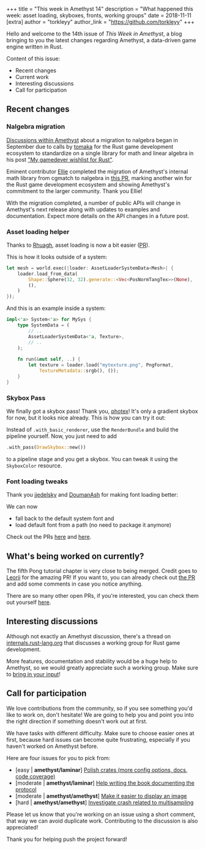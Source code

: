 +++
title = "This week in Amethyst 14"
description = "What happened this week: asset loading, skyboxes, fronts, working groups"
date = 2018-11-11
[extra]
author = "torkleyy"
author_link = "https://github.com/torkleyy"
+++

Hello and welcome to the 14th issue of _This Week in Amethyst_, a blog bringing to
you the latest changes regarding Amethyst, a data-driven game engine written in
Rust.

Content of this issue:

* Recent changes
* Current work
* Interesting discussions
* Call for participation

## Recent changes

### Nalgebra migration

[Discussions within Amethyst][nmig] about a migration to nalgebra began in September due to 
calls by [tomaka][tom] for the Rust game development ecosystem to standardize on 
a single library for math and linear algebra in his post ["My gamedever wishlist for Rust"][mgw].

Eminent contributor [Ellie][ellie] completed the migration of Amethyst's 
internal math library from cgmatch to nalgebra in [this PR][prn], marking another
win for the Rust game development ecosystem and showing Amethyst's commitment to
the larger community. Thank you Ellie!

With the migration completed, a number of public APIs will change in Amethyst's next release along 
with updates to examples and documentation. Expect more details on the API changes in a future post.

[ellie]: https://github.com/magnonellie
[tom]: https://github.com/tomaka
[prn]: https://github.com/amethyst/amethyst/pull/1066
[nmig]: https://github.com/amethyst/amethyst/issues/942
[mgw]: https://users.rust-lang.org/t/my-gamedever-wishlist-for-rust/2859

### Asset loading helper

Thanks to [Rhuagh][rhu], asset loading is now a bit easier ([PR][pra]).

This is how it looks outside of a system:

```rust
let mesh = world.exec(|loader: AssetLoaderSystemData<Mesh>| {
    loader.load_from_data(
        Shape::Sphere(32, 32).generate::<Vec<PosNormTangTex>>(None),
        (),
    )
});
```

And this is an example inside a system:

```rust
impl<'a> System<'a> for MySys {
    type SystemData = (
        // ..
        AssetLoaderSystemData<'a, Texture>,
        // ..
    );
    
    fn run(&mut self, ..) {
        let texture = loader.load("mytexture.png", PngFormat,
            TextureMetadata::srgb(), ());
    }
}
```
[rhu]: https://github.com/Rhuagh
[pra]: https://github.com/amethyst/amethyst/pull/1090

### Skybox Pass

We finally got a skybox pass! Thank you, [photex][pho]!
It's only a gradient skybox for now, but it looks nice already.
This is how you can try it out:

Instead of `.with_basic_renderer`, use the `RenderBundle` and build
the pipeline yourself. Now, you just need to add

```rust
.with_pass(DrawSkybox::new())
```

to a pipeline stage and you get a skybox.
You can tweak it using the `SkyboxColor` resource.

[pho]: https://github.com/photex

### Font loading tweaks

Thank you [jjedelsky][jje] and [DoumanAsh][dou] for making font loading better:

We can now

* fall back to the default system font and
* load default font from a path (no need to package it anymore)

Check out the PRs [here][prf] and [here][prg].

[dou]: https://github.com/DoumanAsh
[jje]: https://github.com/jjedelsky
[prf]: https://github.com/amethyst/amethyst/pull/1104
[prg]: https://github.com/amethyst/amethyst/pull/1108

## What's being worked on currently?

The fifth Pong tutorial chapter is very close to being merged. Credit goes
to [Leorii][leo] for the amazing PR! If you want to, you can already check
out [the PR][prb] and add some comments in case you notice anything.

[leo]: https://github.com/Leorii
[prb]: https://github.com/amethyst/amethyst/pull/1085

There are so many other open PRs, if you're interested, you can check them out
yourself [here][prs].

[prs]: https://github.com/amethyst/amethyst/pulls

## Interesting discussions

Although not exactly an Amethyst discussion, there's a thread on
[internals.rust-lang.org][wgt] that discusses a working group for Rust game
development.

More features, documentation and stability would be a huge help to Amethyst,
so we would greatly appreciate such a working group.
Make sure to [bring in your input][wgt]!

[wgt]: https://internals.rust-lang.org/t/a-working-group-for-rust-game-development/8240

## Call for participation

We love contributions from the community, so if you see something you'd like
to work on, don't hesitate! We are going to help you and point you into the
right direction if something doesn't work out at first.

We have tasks with different difficulty. Make sure to choose easier ones at
first, because hard issues can become quite frustrating, especially if you
haven't worked on Amethyst before.

Here are four issues for you to pick from:

* [easy | **amethyst/laminar**] [Polish crates (more config options, docs, code coverage)][is1]
* [moderate | **amethyst/laminar**] [Help writing the book documenting the protocol][is2]
* [moderate | **amethyst/amethyst**] [Make it easier to display an image][is3]
* [hard | **amethyst/amethyst**] [Investigate crash related to multisampling][is4]

Please let us know that you're working on an issue using a short comment,
that way we can avoid duplicate work. Contributing to the discussion is also
appreciated!

Thank you for helping push the project forward!

[is0]: https://github.com/amethyst/amethyst/issues/1110 
[is1]: https://github.com/amethyst/laminar/issues/45
[is2]: https://github.com/amethyst/laminar/issues/33
[is3]: https://github.com/amethyst/amethyst/issues/1086
[is4]: https://github.com/amethyst/amethyst/issues/135

